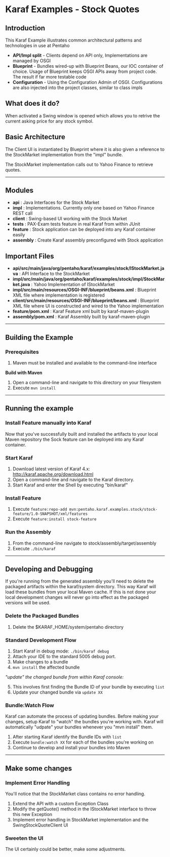 # Karaf Examples - Stock Quotes
## Introduction
This Karaf Example illustrates common architectural patterns and technologies
in use at Pentaho
* __API/Impl split__ - Clients depend on API only, Implementations are managed by OSGI
* __Blueprint__ - Bundles wired-up with Blueprint Beans, our IOC container of choice. Usage of Blueprint keeps OSGI APIs away from project code. The result if far more testable code
* __Configuration__ - Using the Configuration Admin of OSGI. Configurations are also injected into the project classes, similar to class impls

## What does it do?
When activated a Swing window is opened which allows you to retrive the current asking 
price for any stock symbol.

## Basic Architecture ##
The Client UI is instantiated by Blueprint where it is also given a reference to the StockMarket implementation from the "impl" bundle.

The StockMarket implementation calls out to Yahoo Finance to retrieve quotes.

---

## Modules
* __api__ : Java Interfaces for the Stock Market
* __impl__ : Implementations. Currently only one based on Yahoo Finance REST call
* __client__ : Swing-based UI working with the Stock Market
* __tests__ : PAX-Exam tests feature in real Karaf from within JUnit
* __feature__ : Stock application can be deployed into any Karaf container easily
* __assembly__ : Create Karaf assembly preconfigured with Stock application



## Important Files
* __api/src/main/java/org/pentaho/karaf/examples/stock/IStockMarket.java__ : API Interface to the StockMarket
* __impl/src/main/java/org/pentaho/karaf/examples/stock/impl/StockMarket.java__ : Yahoo Implementation of IStockMarket
* __impl/src/main/resources/OSGI-INF/blueprint/beans.xml__ : Blueprint XML file where implementation is registered
* __client/src/main/resources/OSGI-INF/blueprint/beans.xml__ : Blueprint XML file where UI is constructed and wired to the Yahoo implementation
* __feature/pom.xml__ : Karaf Feature xml built by karaf-maven-plugin
* __assembly/pom.xml__ : Karaf Assembly built by karaf-maven-plugin

---

## Building the Example
### Prerequisites
1. Maven must be installed and available to the command-line interface

__Build with Maven__

1. Open a command-line and navigate to this directory on your filesystem
2. Execute `mvn install`

---

## Running the example

### Install Feature manually into Karaf

Now that you've successfully built and installed the artifacts to your local Maven repository 
the Sock feature can be deployed into any Karaf container.

### Start Karaf
1. Download latest version of Karaf 4.x: http://karaf.apache.org/download.html
2. Open a command-line and navigate to the Karaf directory.
3. Start Karaf and enter the Shell by executing "bin/karaf"

### Install Feature
1. Execute `feature:repo-add mvn:pentaho.karaf.examples.stock/stock-feature/1.0-SNAPSHOT/xml/features`
2. Execute `feature:install stock-feature`

### Run the Assembly
1. From the command-line navigate to stock/assembly/target/assembly
2. Execute `./bin/karaf`

---

## Developing and Debugging
If you're running from the generated assembly you'll need to delete the packaged 
artifacts within the karaf/system directory. This way Karaf will load these bundles 
from your local Maven cache. If this is not done your 
local development changes will never go into effect as the packaged versions 
will be used.

### Delete the Packaged Bundles
1. Delete the $KARAF_HOME/system/pentaho directory

### Standard Development Flow
1. Start Karaf in debug mode: `./bin/karaf debug`
2. Attach your IDE to the standard 5005 debug port.
3. Make changes to a bundle
4. `mvn install` the affected bundle

*"update" the changed bundle from within Karaf console:*

5. This involves first finding the Bundle ID of your bundle by executing `list`
6. Update your changed bundle via `update XX`

### Bundle:Watch Flow
Karaf can automate the process of updating bundles. Before making your changes, 
setup Karaf to "watch" the bundles you're working with. Karaf will automatically 
"udpate" your bundles whenever you "mvn install" them.

1. After starting Karaf identify the Bundle IDs with `list`
2. Execute `bundle:watch XX` for each of the bundles you're working on
3. Continue to develop and install your bundles into Maven

---

## Make some changes
### Implement Error Handling

You'll notice that the StockMarket class contains no error handling. 

1. Extend the API with a custom Exception Class
2. Modify the getQuote() method in the IStockMarket interface to throw this new Exception
3. Implement error handling in StockMarket implementation and the SwingStockQuoteClient UI

### Sweeten the UI

The UI certainly could be better, make some adjustments.
